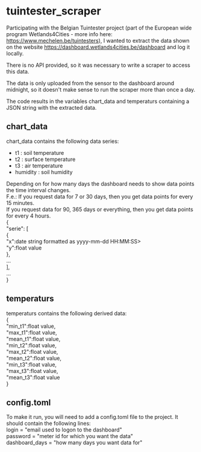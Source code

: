 # tuintester_scraper

Participating with the Belgian Tuintester project (part of the European wide program Wetlands4Cities - more info here: https://www.mechelen.be/tuintesters), I wanted to extract the data shown on the website https://dashboard.wetlands4cities.be/dashboard and log it locally.

There is no API provided, so it was necessary to write a scraper to access this data.

The data is only uploaded from the sensor to the dashboard around midnight, so it doesn't make sense to run the scraper more than once a day.

The code results in the variables chart_data and temperaturs containing a JSON string with the extracted data.

## chart_data
chart_data contains the following data series:
- t1 : soil temperature
- t2 : surface temperature
- t3 : air temperature
- humidity : soil humidity

Depending on for how many days the dashboard needs to show data points the time interval changes.<br/>
F.e.: If you request data for 7 or 30 days, then you get data points for every 15 minutes. <br/>
If you request data for 90, 365 days or everything, then you get data points for every 4 hours.<br/>
{ <br/>
  "serie": [ <br/>
    {<br/>
      "x":date string formatted as yyyy-mm-dd HH:MM:SS><br/>
      "y":float value<br/>
    },<br/>
    ...<br/>
  ],<br/>
  ...<br/>
}<br/>

## temperaturs
temperaturs contains the following derived data:<br/>
  {<br/>
    "min_t1":float value,<br/>
    "max_t1":float value,<br/>
    "mean_t1":float value,<br/>
    "min_t2":float value,<br/>
    "max_t2":float value,<br/>
    "mean_t2":float value,<br/>
    "min_t3":float value,<br/>
    "max_t3":float value,<br/>
    "mean_t3":float value<br/>
  }<br/>

## config.toml
To make it run, you will need to add a config.toml file to the project. It should contain the following lines:<br/>
login = "email used to logon to the dashboard"<br/>
password = "meter id for which you want the data"<br/>
dashboard_days = "how many days you want data for"<br/>
